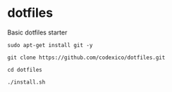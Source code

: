 # dotfiles
Basic dotfiles starter

```
sudo apt-get install git -y
```
```
git clone https://github.com/codexico/dotfiles.git
```

```
cd dotfiles

./install.sh
```
